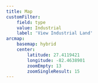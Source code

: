 ```yaml
---
title: Map
customFilter:
    field: type
    value: Industrial
    label: 'View Industrial Land'
arcmap:
    basemap: hybrid
    center:
        latitude: 27.4119421
        longitude: -82.4638901
        zoomEmpty: 13
        zoomSingleResult: 15
---
```


